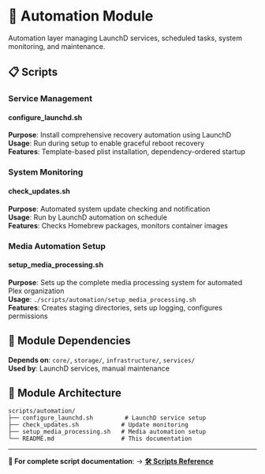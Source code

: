# 🤖 Automation Module

Automation layer managing LaunchD services, scheduled tasks, system monitoring, and maintenance.

## 📋 Scripts

### **Service Management**

#### **configure_launchd.sh**
**Purpose**: Install comprehensive recovery automation using LaunchD  
**Usage**: Run during setup to enable graceful reboot recovery  
**Features**: Template-based plist installation, dependency-ordered startup

### **System Monitoring**

#### **check_updates.sh**
**Purpose**: Automated system update checking and notification  
**Usage**: Run by LaunchD automation on schedule  
**Features**: Checks Homebrew packages, monitors container images

### **Media Automation Setup**

#### **setup_media_processing.sh**
**Purpose**: Sets up the complete media processing system for automated Plex organization  
**Usage**: `./scripts/automation/setup_media_processing.sh`  
**Features**: Creates staging directories, sets up logging, configures permissions

## 🔗 Module Dependencies

**Depends on**: `core/`, `storage/`, `infrastructure/`, `services/`  
**Used by**: LaunchD services, manual maintenance

## 📁 Module Architecture

```
scripts/automation/
├── configure_launchd.sh         # LaunchD service setup
├── check_updates.sh            # Update monitoring
├── setup_media_processing.sh   # Media automation setup
└── README.md                   # This documentation
```

---

**📖 For complete script documentation**: → [**🛠️ Scripts Reference**](../README.md)
